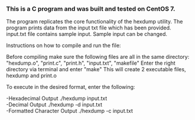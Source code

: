 

### This is a C program and was built and tested on CentOS 7.

The program replicates the core functionality of the hexdump utility.
The program prints data from the input txt file which has been provided. 
input.txt file contains sample input. Sample input can be changed. 

Instructions on how to compile and run the file:

Before compiling make sure the following files are all in the same directory:
"hexdump.o", "print.c", "print.h", "input.txt", "makefile"
Enter the right directory via terminal and enter "make"
This will create 2 executable files, hexdump and print.o

To execute in the desired format, enter the following:

  -Hexadecimal Output               ./hexdump input.txt		
  -Decimal Output                   ./hexdump -d input.txt		
  -Formatted Character Output       ./hexdump -c input.txt		
